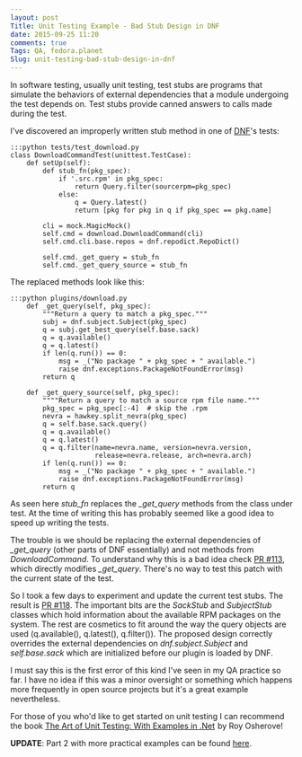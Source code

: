```yaml
---
layout: post
Title: Unit Testing Example - Bad Stub Design in DNF
date: 2015-09-25 11:20
comments: true
Tags: QA, fedora.planet
Slug: unit-testing-bad-stub-design-in-dnf
---
```


In software testing, usually unit testing, test stubs are programs that simulate
the behaviors of external dependencies that a module undergoing the test depends
on. Test stubs provide canned answers to calls made during the test.

I've discovered an improperly written stub method in one of
[DNF](http://dnf.baseurl.org/)'s tests:

    :::python tests/test_download.py
    class DownloadCommandTest(unittest.TestCase):
        def setUp(self):
            def stub_fn(pkg_spec):
                if '.src.rpm' in pkg_spec:
                    return Query.filter(sourcerpm=pkg_spec)
                else:
                    q = Query.latest()
                    return [pkg for pkg in q if pkg_spec == pkg.name]
    
            cli = mock.MagicMock()
            self.cmd = download.DownloadCommand(cli)
            self.cmd.cli.base.repos = dnf.repodict.RepoDict()
    
            self.cmd._get_query = stub_fn
            self.cmd._get_query_source = stub_fn

The replaced methods look like this:

    :::python plugins/download.py
        def _get_query(self, pkg_spec):
            """Return a query to match a pkg_spec."""
            subj = dnf.subject.Subject(pkg_spec)
            q = subj.get_best_query(self.base.sack)
            q = q.available()
            q = q.latest()
            if len(q.run()) == 0:
                msg = _("No package " + pkg_spec + " available.")
                raise dnf.exceptions.PackageNotFoundError(msg)
            return q
    
        def _get_query_source(self, pkg_spec):
            """"Return a query to match a source rpm file name."""
            pkg_spec = pkg_spec[:-4]  # skip the .rpm
            nevra = hawkey.split_nevra(pkg_spec)
            q = self.base.sack.query()
            q = q.available()
            q = q.latest()
            q = q.filter(name=nevra.name, version=nevra.version,
                         release=nevra.release, arch=nevra.arch)
            if len(q.run()) == 0:
                msg = _("No package " + pkg_spec + " available.")
                raise dnf.exceptions.PackageNotFoundError(msg)
            return q

As seen here *stub_fn* replaces the *_get_query* methods from the class under
test. At the time of writing this has probably seemed like a good idea to
speed up writing the tests.

The trouble is we should be replacing the external dependencies of *_get_query*
(other parts of DNF essentially) and not methods from *DownloadCommand*. To
understand why this is a bad idea check
[PR #113](https://github.com/rpm-software-management/dnf-plugins-core/pull/113),
which directly modifies *_get_query*. There's no way to test this patch
with the current state of the test.

So I took a few days to experiment and update the current test stubs. The
result is 
[PR #118](https://github.com/rpm-software-management/dnf-plugins-core/pull/118).
The important bits are the *SackStub* and *SubjectStub* classes which hold
information about the available RPM packages on the system. The rest are cosmetics
to fit around the way the query objects are used (q.available(), q.latest(), q.filter()).
The proposed design correctly overrides the external dependencies on
*dnf.subject.Subject* and *self.base.sack* which are initialized before our
plugin is loaded by DNF.

I must say this is the first error of this kind I've seen in my QA practice so far.
I have no idea if this was a minor oversight or something which happens more frequently
in open source projects but it's a great example nevertheless.

For those of you who'd like to get started on unit testing I can recommend the book
<a href="http://www.amazon.com/gp/product/1933988274/ref=as_li_ss_tl?ie=UTF8&camp=1789&creative=390957&creativeASIN=1933988274&linkCode=as2&tag=atodorovorg-20">The Art of Unit Testing: With Examples in .Net</a><img src="http://www.assoc-amazon.com/e/ir?t=atodorovorg-20&l=as2&o=1&a=1933988274" width="1" height="1" border="0"  style="border:none !important; margin:0px !important;" />
by Roy Osherove!

**UPDATE**: Part 2 with more practical examples can be found
[here](/blog/2015/11/23/bad-stub-design-in-dnf/).
